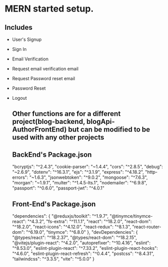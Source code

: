 # MERN started setup.

## Includes

- User's Signup
- Sign In
- Email Verification
- Request email verification email
- Request Password reset email
- Password Reset
- Logout

  ## Other functions are for a different project(blog-backend, blogApi-AuthorFrontEnd) but can be modified to be used with any other projects

  ## BackEnd's Package.json
     "bcryptjs": "^2.4.3",
    "cookie-parser": "~1.4.4",
    "cors": "^2.8.5",
    "debug": "~2.6.9",
    "dotenv": "^16.3.1",
    "ejs": "^3.1.9",
    "express": "^4.18.2",
    "http-errors": "~1.6.3",
    "jsonwebtoken": "^9.0.2",
    "mongoose": "^7.6.3",
    "morgan": "~1.9.1",
    "multer": "^1.4.5-lts.1",
    "nodemailer": "^6.9.8",
    "passport": "^0.6.0",
    "passport-jwt": "^4.0.1"

    ## Front-End's Package.json

  "dependencies": {
    "@reduxjs/toolkit": "^1.9.7",
    "@tinymce/tinymce-react": "^4.3.2",
    "fs-extra": "^11.1.1",
    "react": "^18.2.0",
    "react-dom": "^18.2.0",
    "react-icons": "^4.12.0",
    "react-redux": "^8.1.3",
    "react-router-dom": "^6.19.0",
    "tinymce": "^6.8.0"
  },
  "devDependencies": {
    "@types/react": "^18.2.37",
    "@types/react-dom": "^18.2.15",
    "@vitejs/plugin-react": "^4.2.0",
    "autoprefixer": "^10.4.16",
    "eslint": "^8.53.0",
    "eslint-plugin-react": "^7.33.2",
    "eslint-plugin-react-hooks": "^4.6.0",
    "eslint-plugin-react-refresh": "^0.4.4",
    "postcss": "^8.4.31",
    "tailwindcss": "^3.3.5",
    "vite": "^5.0.0"
  }
